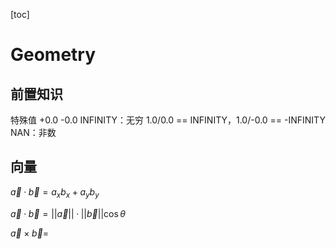 [toc]

# Geometry

## 前置知识

特殊值
+0.0 -0.0
INFINITY：无穷
1.0/0.0 == INFINITY，1.0/-0.0 == -INFINITY
NAN：非数

## 向量

 $\overrightarrow{a}· \overrightarrow{b}=a_xb_x+a_yb_y$

 $\overrightarrow{a}· \overrightarrow{b}=||\overrightarrow{a}||·||\overrightarrow{b}||\cos θ$

$\overrightarrow{a}\times \overrightarrow{b}=$